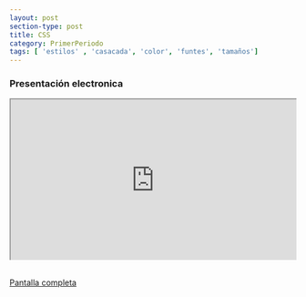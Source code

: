 ```yaml
---
layout: post
section-type: post
title: CSS
category: PrimerPeriodo
tags: [ 'estilos' , 'casacada', 'color', 'funtes', 'tamaños']
---
```


### Presentación electronica

 <div style="position: relative;
            padding-bottom: 56.25%;
            height: 0;
            overflow: hidden;">
<iframe style="position: absolute;
                 top:0;
                 left: 0;
                 width: 100%;
                 height: 100%;" width="550" height="400" src="https://marcoc76.github.io/musical-pancake/css.html"></iframe></div><br>

[Pantalla completa](https://marcoc76.github.io/musical-pancake/css.html "Presentación en pantalla completa")

